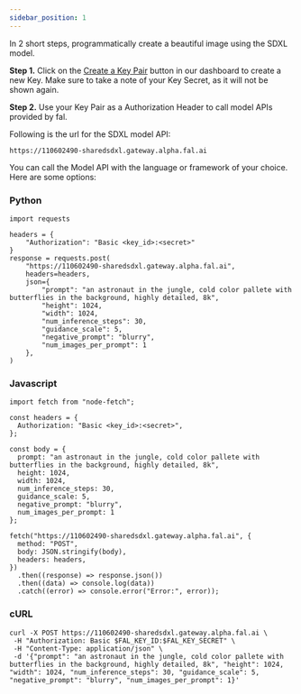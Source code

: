 ```yaml
---
sidebar_position: 1
---
```


In 2 short steps, programmatically create a beautiful image using the SDXL model.

**Step 1.** Click on the [Create a Key Pair](https://serverless.fal.ai/dashboard
) button in our dashboard to create a new Key. Make sure to take a note of your Key Secret, as it will not be shown again.

**Step 2.** Use your Key Pair as a Authorization Header to call model APIs provided by fal.

Following is the url for the SDXL model API:

```
https://110602490-sharedsdxl.gateway.alpha.fal.ai
```

You can call the Model API with the language or framework of your choice. Here are some options:

### Python 
```
import requests

headers = {
    "Authorization": "Basic <key_id>:<secret>"
}
response = requests.post(
    "https://110602490-sharedsdxl.gateway.alpha.fal.ai",
    headers=headers,
    json={
        "prompt": "an astronaut in the jungle, cold color pallete with butterflies in the background, highly detailed, 8k",
        "height": 1024,
        "width": 1024,
        "num_inference_steps": 30,
        "guidance_scale": 5,
        "negative_prompt": "blurry",
        "num_images_per_prompt": 1
    },
)
```

### Javascript 
```
import fetch from "node-fetch";

const headers = {
  Authorization: "Basic <key_id>:<secret>",
};

const body = {
  prompt: "an astronaut in the jungle, cold color pallete with butterflies in the background, highly detailed, 8k",
  height: 1024,
  width: 1024,
  num_inference_steps: 30,
  guidance_scale: 5,
  negative_prompt: "blurry",
  num_images_per_prompt: 1
};

fetch("https://110602490-sharedsdxl.gateway.alpha.fal.ai", {
  method: "POST",
  body: JSON.stringify(body),
  headers: headers,
})
  .then((response) => response.json())
  .then((data) => console.log(data))
  .catch((error) => console.error("Error:", error));
```

### cURL
```
curl -X POST https://110602490-sharedsdxl.gateway.alpha.fal.ai \
 -H "Authorization: Basic $FAL_KEY_ID:$FAL_KEY_SECRET" \
 -H "Content-Type: application/json" \
 -d '{"prompt": "an astronaut in the jungle, cold color pallete with butterflies in the background, highly detailed, 8k", "height": 1024, "width": 1024, "num_inference_steps": 30, "guidance_scale": 5, "negative_prompt": "blurry", "num_images_per_prompt": 1}'
```